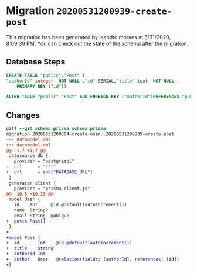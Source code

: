 # Migration `20200531200939-create-post`

This migration has been generated by leandro moraes at 5/31/2020, 8:09:39 PM.
You can check out the [state of the schema](./schema.prisma) after the migration.

## Database Steps

```sql
CREATE TABLE "public"."Post" (
"authorId" integer  NOT NULL ,"id" SERIAL,"title" text  NOT NULL ,
    PRIMARY KEY ("id"))

ALTER TABLE "public"."Post" ADD FOREIGN KEY ("authorId")REFERENCES "public"."User"("id") ON DELETE CASCADE  ON UPDATE CASCADE
```

## Changes

```diff
diff --git schema.prisma schema.prisma
migration 20200531200004-create-user..20200531200939-create-post
--- datamodel.dml
+++ datamodel.dml
@@ -1,7 +1,7 @@
 datasource db {
   provider = "postgresql"
-  url      = "***"
+  url      = env("DATABASE_URL")
 }
 generator client {
   provider = "prisma-client-js"
@@ -10,5 +10,13 @@
 model User {
   id    Int     @id @default(autoincrement())
   name  String?
   email String  @unique
+  posts Post[]
 }
+
+model Post {
+  id       Int    @id @default(autoincrement())
+  title    String
+  authorId Int
+  author   User   @relation(fields: [authorId], references: [id])
+}
```


